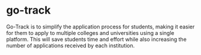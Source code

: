 # go-track
Go-Track is to simplify the application process for students, making it easier for them to apply to multiple colleges and universities using a single platform. This will save students time and effort while also increasing the number of applications received by each institution.
